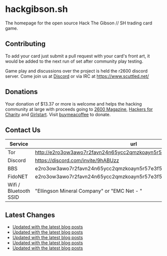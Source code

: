 # hackgibson.sh
The homepage for the open source Hack The Gibson // SH trading card game.


## Contributing

To add your card just submit a pull request with your card's front art, it would be added to the next run of set after community play testing.

Game play and discussions over the project is held the r2600 discord server. Come join us at [Discord](https://discord.com/invite/9hABUzz) or via IRC at https://www.scuttled.net/


## Donations

Your donation of $13.37 or more is welcome and helps the hacking community at large with proceeds going to [2600 Magazine](https://2600.com/), [Hackers for Charity](https://hackersforcharity.org) and [Girlstart](https://girlstart.org).  Visit [buymeacoffee](https://www.buymeacoffee.com/hackgibson.sh) to donate.


## Contact Us

Service | url
-|-
Tor | http://e2ro3ow3awo7r2favn24n65ycc2qmzkoayn5r57e3f56nvjwdcgg32ad.onion
Discord | https://discord.com/invite/9hABUzz
BBS | e2ro3ow3awo7r2favn24n65ycc2qmzkoayn5r57e3f56nvjwdcgg32ad.onion:23
FidoNET | e2ro3ow3awo7r2favn24n65ycc2qmzkoayn5r57e3f56nvjwdcgg32ad.onion:24554
Wifi / Bluetooth SSID | "Ellingson Mineral Company" or "EMC Net - <fidonet address>"

## Latest Changes
<!-- BLOG-POST-LIST:START -->
- [Updated with the latest blog posts](https://github.com/DFW2600/hackgibson.sh/commit/01acb01dacccd628530ebfba1380dd4423c918d5)
- [Updated with the latest blog posts](https://github.com/DFW2600/hackgibson.sh/commit/733df1c9f59df377d25254e322c7b5eb0cd21d69)
- [Updated with the latest blog posts](https://github.com/DFW2600/hackgibson.sh/commit/ddb9537b86c985ef99839c9f158be4163bd883b3)
- [Updated with the latest blog posts](https://github.com/DFW2600/hackgibson.sh/commit/e890d4a47a6da3a97013c60235ff09f84f4c6ef4)
- [Updated with the latest blog posts](https://github.com/DFW2600/hackgibson.sh/commit/3668a9515e64aeabbee03e7d9651f5a2229baf4a)
<!-- BLOG-POST-LIST:END -->
